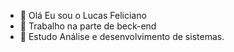 - 👋 Olá Eu sou o Lucas Feliciano
- 👀 Trabalho na parte de beck-end
- 🌱 Estudo Análise e desenvolvimento de sistemas.

<div>
  <a href"https://github.com/lucasfelician0">
  <img height"180em" scr "https://github-stats.vercel.app/apiusername"lucasfelician0&show_icons=false&thene=dracula&include_all_conmits=true&count_private=true"/>
  <img height"180em" scr "https://github-status.vercel.app/api/top-langs/?username=lucasfelician0&layout=compact&langs_count=16&thene"dracula"/>
</div>

